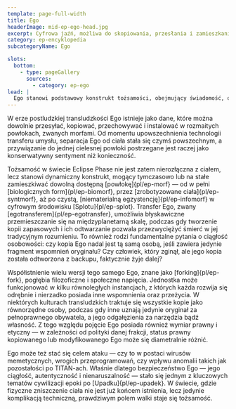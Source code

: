 ```yaml
---
template: page-full-width
title: Ego
headerImage: mid-ep-ego-head.jpg
excerpt: Cyfrowa jaźń, możliwa do skopiowania, przesłania i zamieszkania w każdej powłoce.
category: ep-encyklopedia
subcategoryName: Ego

slots:
  bottom:
    - type: pageGallery
      sources:
        - category: ep-ego
lead: |
  Ego stanowi podstawowy konstrukt tożsamości, obejmujący świadomość, osobowość, wspomnienia oraz psychologiczny rdzeń jednostki. Jest to niecielesny, cyfrowy zapis „jaźni” — tego, kim dana osoba jest — niezależny od jakiejkolwiek konkretnej formy biologicznej lub syntetycznej. 
---
```

W erze postludzkiej transludzkości Ego istnieje jako dane, które można dowolnie przesyłać, kopiować, przechowywać i instalować w rozmaitych powłokach, zwanych morfami. Od momentu upowszechnienia technologii transferu umysłu, separacja Ego od ciała stała się czymś powszechnym, a przywiązanie do jednej cielesnej powłoki postrzegane jest raczej jako konserwatywny sentyment niż konieczność.

Tożsamość w świecie Eclipse Phase nie jest zatem nierozłączna z ciałem, lecz stanowi dynamiczny konstrukt, mogący tymczasowo lub na stałe zamieszkiwać dowolną dostępną [powłokę]{pl/ep-morf} — od w pełni [biologicznych form]{pl/ep-biomorf}, przez [zrobotyzowane ciała]{pl/ep-syntmorf}, aż po czystą, [niematerialną egzystencję]{pl/ep-infomorf} w cyfrowym środowisku [Splotu]{pl/ep-splot}. Transfer Ego, zwany [egotransferem]{pl/ep-egotransfer}, umożliwia błyskawiczne przemieszczanie się na międzyplanetarną skalę, podczas gdy tworzenie kopii zapasowych i ich odtwarzanie pozwala przezwyciężyć śmierć w jej tradycyjnym rozumieniu. To również rodzi fundamentalne pytania o ciągłość osobowości: czy kopia Ego nadal jest tą samą osobą, jeśli zawiera jedynie fragment wspomnień oryginału? Czy człowiek, który zginął, ale jego kopia została odtworzona z backupu, faktycznie żyje dalej?

Współistnienie wielu wersji tego samego Ego, znane jako [forking]{pl/ep-fork}, pogłębia filozoficzne i społeczne napięcia. Jednostka może funkcjonować w kilku równoległych instancjach, z których każda rozwija się odrębnie i nierzadko posiada inne wspomnienia oraz przeżycia. W niektórych kulturach transludzkich traktuje się wszystkie kopie jako równorzędne osoby, podczas gdy inne uznają jedynie oryginał za pełnoprawnego obywatela, a jego odgałęzienia za narzędzia bądź własność. Z tego względu pojęcie Ego posiada również wymiar prawny i etyczny — w zależności od polityki danej frakcji, status prawny kopiowanego lub modyfikowanego Ego może się diametralnie różnić.

Ego może też stać się celem ataku — czy to w postaci wirusów memetycznych, wrogich przeprogramowań, czy wpływu anomalii takich jak pozostałości po TITAN-ach. Właśnie dlatego bezpieczeństwo Ego — jego ciągłość, autentyczność i nienaruszalność — stało się jednym z kluczowych tematów cywilizacji epoki po [Upadku]{pl/ep-upadek}. W świecie, gdzie fizyczne zniszczenie ciała nie jest już końcem istnienia, lecz jedynie komplikacją techniczną, prawdziwym polem walki staje się tożsamość. 
